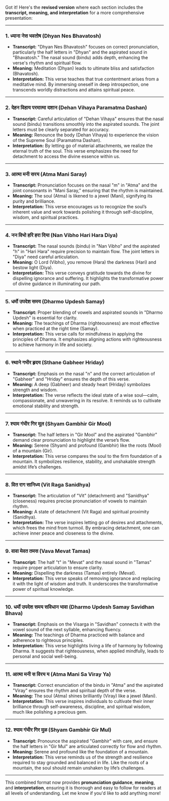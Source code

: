 Got it! Here's the **revised version** where each section includes the **transcript, meaning, and interpretation** for a more comprehensive presentation:

---

### **1. ध्याना नेस भवतोष (Dhyan Nes Bhavatosh)**  
- **Transcript:** "Dhyan Nes Bhavatosh" focuses on correct pronunciation, particularly the half letters in "Dhyan" and the aspirated sound in "Bhavatosh." The nasal sound (bindu) adds depth, enhancing the verse's rhythm and spiritual flow.  
- **Meaning:** Meditation (Dhyan) leads to ultimate bliss and satisfaction (Bhavatosh).  
- **Interpretation:** This verse teaches that true contentment arises from a meditative mind. By immersing oneself in deep introspection, one transcends worldly distractions and attains spiritual peace.

---

### **2. देहन विहाय परमात्मा दशान (Dehan Vihaya Paramatma Dashan)**  
- **Transcript:** Careful articulation of "Dehan Vihaya" ensures that the nasal sound (bindu) transitions smoothly into the aspirated sounds. The joint letters must be clearly separated for accuracy.  
- **Meaning:** Renounce the body (Dehan Vihaya) to experience the vision of the Supreme Soul (Paramatma Dashan).  
- **Interpretation:** By letting go of material attachments, we realize the eternal truth of the soul. This verse emphasizes the need for detachment to access the divine essence within us.

---

### **3. आत्मा मनी सरय (Atma Mani Saray)**  
- **Transcript:** Pronunciation focuses on the nasal "m" in "Atma" and the joint consonants in "Mani Saray," ensuring that the rhythm is maintained.  
- **Meaning:** The soul (Atma) is likened to a jewel (Mani), signifying its purity and brilliance.  
- **Interpretation:** This verse encourages us to recognize the soul’s inherent value and work towards polishing it through self-discipline, wisdom, and spiritual practices.

---

### **4. नन विभो हरि हरा दिया (Nan Vibho Hari Hara Diya)**  
- **Transcript:** The nasal sounds (bindu) in "Nan Vibho" and the aspirated "h" in "Hari Hara" require precision to maintain flow. The joint letters in "Diya" need careful articulation.  
- **Meaning:** O Lord (Vibho), you remove (Hara) the darkness (Hari) and bestow light (Diya).  
- **Interpretation:** This verse conveys gratitude towards the divine for dispelling ignorance and suffering. It highlights the transformative power of divine guidance in illuminating our path.

---

### **5. धर्मो उपदेश समय (Dharmo Updesh Samay)**  
- **Transcript:** Proper blending of vowels and aspirated sounds in "Dharmo Updesh" is essential for clarity.  
- **Meaning:** The teachings of Dharma (righteousness) are most effective when practiced at the right time (Samay).  
- **Interpretation:** This verse calls for mindfulness in applying the principles of Dharma. It emphasizes aligning actions with righteousness to achieve harmony in life and society.

---

### **6. स्थाने गभीर हृदय (Sthane Gabheer Hriday)**  
- **Transcript:** Emphasis on the nasal "n" and the correct articulation of "Gabheer" and "Hriday" ensures the depth of this verse.  
- **Meaning:** A deep (Gabheer) and steady heart (Hriday) symbolizes strength and wisdom.  
- **Interpretation:** The verse reflects the ideal state of a wise soul—calm, compassionate, and unwavering in its resolve. It reminds us to cultivate emotional stability and strength.

---

### **7. श्याम गंभीर गिर मूल (Shyam Gambhir Gir Mool)**  
- **Transcript:** The half letters in "Gir Mool" and the aspirated "Gambhir" demand clear pronunciation to highlight the verse’s flow.  
- **Meaning:** Serene (Shyam) and profound (Gambhir) like the roots (Mool) of a mountain (Gir).  
- **Interpretation:** This verse compares the soul to the firm foundation of a mountain. It symbolizes resilience, stability, and unshakable strength amidst life’s challenges.

---

### **8. वित राग सानिध्य (Vit Raga Sanidhya)**  
- **Transcript:** The articulation of "Vit" (detachment) and "Sanidhya" (closeness) requires precise pronunciation of vowels to maintain rhythm.  
- **Meaning:** A state of detachment (Vit Raga) and spiritual proximity (Sanidhya).  
- **Interpretation:** The verse inspires letting go of desires and attachments, which frees the mind from turmoil. By embracing detachment, one can achieve inner peace and closeness to the divine.

---

### **9. वावा मेवत तमस (Vava Mevat Tamas)**  
- **Transcript:** The half "t" in "Mevat" and the nasal sound in "Tamas" require proper articulation to ensure clarity.  
- **Meaning:** Dispelling the darkness (Tamas) entirely (Mevat).  
- **Interpretation:** This verse speaks of removing ignorance and replacing it with the light of wisdom and truth. It underscores the transformative power of spiritual knowledge.

---

### **10. धर्मो उपदेश समय सविधान भावा (Dharmo Updesh Samay Savidhan Bhava)**  
- **Transcript:** Emphasis on the Visarga in "Savidhan" connects it with the vowel sound of the next syllable, enhancing fluency.  
- **Meaning:** The teachings of Dharma practiced with balance and adherence to righteous principles.  
- **Interpretation:** This verse highlights living a life of harmony by following Dharma. It suggests that righteousness, when applied mindfully, leads to personal and social well-being.

---

### **11. आत्मा मनी स विरय य (Atma Mani Sa Viray Ya)**  
- **Transcript:** Correct enunciation of the bindu in "Atma" and the aspirated "Viray" ensures the rhythm and spiritual depth of the verse.  
- **Meaning:** The soul (Atma) shines brilliantly (Viray) like a jewel (Mani).  
- **Interpretation:** This verse inspires individuals to cultivate their inner brilliance through self-awareness, discipline, and spiritual wisdom, much like polishing a precious gem.

---

### **12. श्याम गंभीर गिर मुळ (Shyam Gambhir Gir Mul)**  
- **Transcript:** Pronounce the aspirated "Gambhir" with care, and ensure the half letters in "Gir Mul" are articulated correctly for flow and rhythm.  
- **Meaning:** Serene and profound like the foundation of a mountain.  
- **Interpretation:** This verse reminds us of the strength and resilience required to stay grounded and balanced in life. Like the roots of a mountain, the soul should remain unshaken by life’s challenges.

---

This combined format now provides **pronunciation guidance**, **meaning**, and **interpretation**, ensuring it is thorough and easy to follow for readers at all levels of understanding. Let me know if you'd like to add anything more!
